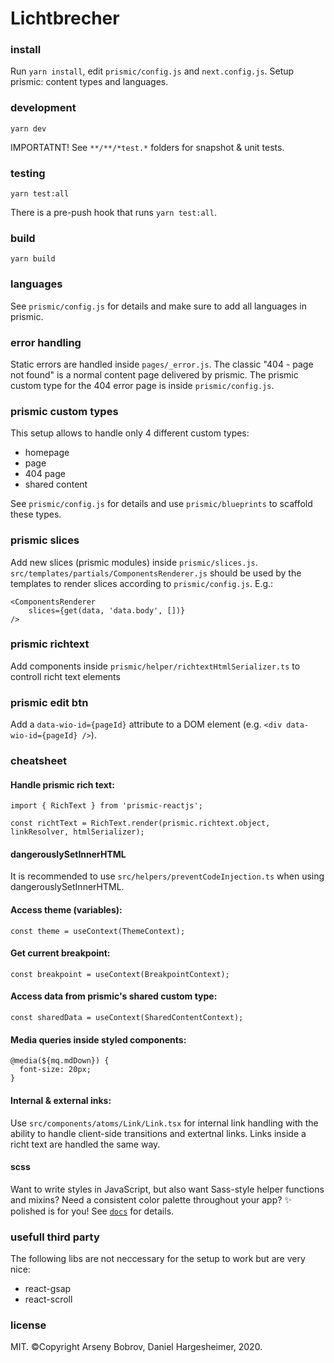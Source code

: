 # Lichtbrecher

### install
Run ```yarn install```, edit ```prismic/config.js``` and ```next.config.js```.
Setup prismic: content types and languages.

### development
```yarn dev```

IMPORTATNT! See ```**/**/*test.*``` folders for snapshot & unit tests.


### testing
```yarn test:all```

There is a pre-push hook that runs ```yarn test:all```.


### build
```yarn build```


### languages
See ```prismic/config.js``` for details and make sure to add all languages in prismic.


### error handling
Static errors are handled inside ```pages/_error.js```. The classic "404 - page not found" is a normal content page delivered by prismic.
The prismic custom type for the 404 error page is inside ```prismic/config.js```.


### prismic custom types
This setup allows to handle only 4 different custom types:
 - homepage
 - page
 - 404 page
 - shared content

See ```prismic/config.js``` for details and use ```prismic/blueprints``` to scaffold these types.


### prismic slices
Add new slices (prismic modules) inside ```prismic/slices.js```.
```src/templates/partials/ComponentsRenderer.js``` should be used by the templates to render slices according to ```prismic/config.js```.
E.g.: 
```
<ComponentsRenderer
    slices={get(data, 'data.body', [])}
/>
```


### prismic richtext
Add components inside ```prismic/helper/richtextHtmlSerializer.ts``` to controll richt text elements


### prismic edit btn
Add a ```data-wio-id={pageId}``` attribute to a DOM element (e.g. ```<div data-wio-id={pageId} />```).


### cheatsheet
#### Handle prismic rich text:
```import { RichText } from 'prismic-reactjs';```

```const richtText = RichText.render(prismic.richtext.object, linkResolver, htmlSerializer);```


#### dangerouslySetInnerHTML
It is recommended to use ```src/helpers/preventCodeInjection.ts``` when using dangerouslySetInnerHTML.


#### Access theme (variables):
```const theme = useContext(ThemeContext);```

#### Get current breakpoint:
```const breakpoint = useContext(BreakpointContext);```

#### Access data from prismic's shared custom type:
```const sharedData = useContext(SharedContentContext);```

#### Media queries inside styled components:
```____
@media(${mq.mdDown}) {
  font-size: 20px;
}
```

#### Internal & external inks:
Use ```src/components/atoms/Link/Link.tsx``` for internal link handling with the ability to handle client-side transitions and extertnal links.
Links inside a richt text are handled the same way.


#### scss
Want to write styles in JavaScript, but also want Sass-style helper functions and mixins? Need a consistent color palette throughout your app? ✨ polished is for you!
See [`docs`](https://polished.js.org/docs/) for details.

### usefull third party
The following libs are not neccessary for the setup to work but are very nice:

- react-gsap
- react-scroll


### license
MIT. ©Copyright Arseny Bobrov, Daniel Hargesheimer, 2020.

